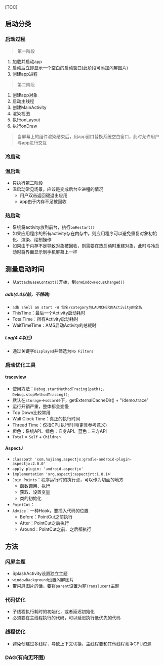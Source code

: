 [TOC]

## 启动分类
### 启动过程

> 第一阶段

1. 加载并启动app
2. 启动后立即显示一个空白的启动窗口(此阶段可添加闪屏图片)
3. 创建app进程

> 第二阶段

1. 创建app对象
2. 启动主线程
3. 创建MainActivity
4. 渲染视图
5. 执行onLayout
6. 执行onDraw

> 当屏幕上的组件渲染结束后，用app窗口替换系统空白窗口，此时允许用户与app进行交互

### 冷启动

### 温启动
* 只执行第二阶段
* 温启动常见场景，应该是变成后台空进程的情况
	* 用户双击返回键退出应用
	* app由于内存不足被回收

### 热启动
* 系统将activity放到前台，执行`onRestart()`
* 如果应用程序的所有activity存在内存中，则应用程序可以避免重复对象初始化、渲染、绘制操作
* 如果由于内存不足导致对象被回收，则需要在热启动时重建对象，此时与冷启动时将界面显示到手机屏幕上一样


## 测量启动时间
* 从`attachBaseContext()`开始，到`onWindowFocusChanged()`

##### adb(4.4以前，不精确)
* `adb shell am start -W 包名/category为LAUNCHER的Activity的全名`
* ThisTime：最后一个Activity启动耗时
* TotalTime：所有Activity启动耗时
* WaitTimeTime：AMS启动Activity的总耗时

##### Log(4.4以后)
* 通过关键字`Displayed`并筛选为`No Filters`

### 启动优化工具
#### traceview
* 使用方法：`Debug.startMethodTracing(path);`、`Debug.stopMethodTracing();`
* 默认在`storage`->`sdcard0`下，getExternalCacheDir() + "/demo.trace"
* 运行开销严重，整体都会变慢
* Top Down比较常用
* Wall Clock Time：真正的执行时间
* Thread Time：仅指CPU执行时间(更具参考意义)
* 橙色：系统API、绿色：自身API、蓝色：三方API
* `Total` = `Self` + `Children`

#### AspectJ
* `classpath 'com.hujiang.aspectjx:gradle-android-plugin-aspectjx:2.0.0'`
* `apply plugin: 'android-aspectjx'`
* `implementation 'org.aspectj:aspectjrt:1.8.14'`
* `Join Points`：程序运行时的执行点，可以作为切面的地方
	* 函数调用、执行
	* 获取、设置变量
	* 类的初始化
* `PointCut`：
* `Advice`：一种Hook，要插入代码的位置
	* Before：PointCut之前执行
	* After：PointCut之后执行
	* Around：PointCut之前、之后都执行

## 方法
### 闪屏主题
* SplashActivity设置独立主题
* `windowBackground`设置闪屏图片
* 带闪屏图片的话，要将`parent`设置为非`Translucent`主题

### 代码优化
* 子线程执行耗时的初始化，或者延迟初始化
* 必须要在主线程执行的代码，可以延迟执行低优先的代码

### 线程优化
* 避免创建过多线程，导致上下文切换，主线程要和其他线程竞争CPU资源

### DAG(有向无环图)